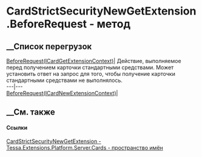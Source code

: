 # CardStrictSecurityNewGetExtension.BeforeRequest - метод
##  __Список перегрузок
[BeforeRequest(ICardGetExtensionContext)](M_Tessa_Cards_Extensions_CardNewGetExtension_BeforeRequest.htm)|
Действие, выполняемое перед получением карточки стандартными средствами. Может
установить ответ на запрос для того, чтобы получение карточки стандартными
средствами не выполнялось.  
---|---  
[BeforeRequest(ICardNewExtensionContext)](M_Tessa_Extensions_Platform_Server_Cards_CardStrictSecurityNewGetExtension_BeforeRequest.htm)|  
## __См. также
#### Ссылки
[CardStrictSecurityNewGetExtension -
](T_Tessa_Extensions_Platform_Server_Cards_CardStrictSecurityNewGetExtension.htm)
[Tessa.Extensions.Platform.Server.Cards - пространство
имён](N_Tessa_Extensions_Platform_Server_Cards.htm)
